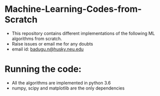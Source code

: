 # Machine-Learning-Codes-from-Scratch

* This repository contains different implementations of the following ML algorithms from scratch.
* Raise issues or email me for any doubts
* email id: badugu.n@husky.neu.edu

# Running the code:
* All the algorithms are implemented in python 3.6
* numpy, scipy and matplotlib are the only dependencies
